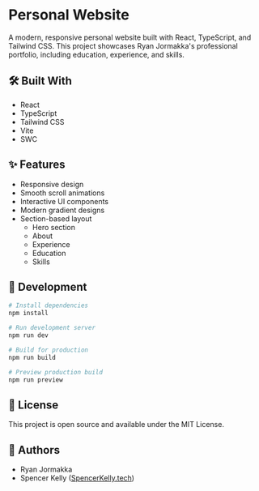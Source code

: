 # Personal Website

A modern, responsive personal website built with React, TypeScript, and Tailwind CSS. This project showcases Ryan Jormakka's professional portfolio, including education, experience, and skills.

## 🛠️ Built With

- React
- TypeScript
- Tailwind CSS
- Vite
- SWC

## ✨ Features

- Responsive design
- Smooth scroll animations
- Interactive UI components
- Modern gradient designs
- Section-based layout
  - Hero section
  - About
  - Experience
  - Education
  - Skills

## 🔧 Development

```bash
# Install dependencies
npm install

# Run development server
npm run dev

# Build for production
npm run build

# Preview production build
npm run preview
```

## 📝 License

This project is open source and available under the MIT License.

## 👥 Authors

- Ryan Jormakka
- Spencer Kelly ([SpencerKelly.tech](https://spencerkelly.tech))
